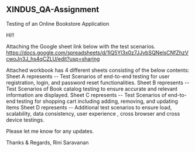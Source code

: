 ## XINDUS_QA-Assignment
Testing of an Online Bookstore Application

Hi!!

Attaching the Google sheet link below with the test scenarios.
https://docs.google.com/spreadsheets/d/1IQ5Yl3x0z7JJvbSQNelsCNfZhzVcwoJn3J_hs4qCZLU/edit?usp=sharing

Attached workbook has 4 different sheets consisting of the below contents:
Sheet A represents -- Test Scenarios of end-to-end testing for user registration, login, and password reset
functionalities.
Sheet B represents -- Test Scenarios of Book catalog testing to ensure accurate and relevant information are displayed.
Sheet C represents -- Test Scenarios of end-to-end testing for shopping cart including adding, removing, and
updating items
Sheet D represents -- Additional test scenarios to ensure load, scalability, data consistency, user experience , cross browser and cross device testings.

Please let me know for any updates.

Thanks & Regards,
Rini Saravanan
